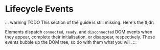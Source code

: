 # Lifecycle Events

::: warning TODO
This section of the guide is still missing. Here's the tl;dr:

Elements dispatch `connected`, `ready`, and `disconnected` DOM events when they appear, complete their initialisation, or disappear, respectively. These events bubble up the DOM tree, so do with them what you will.
:::
